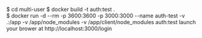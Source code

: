 $ cd multi-user
$ docker build -t auth:test .                                                                 
$ docker run -d --rm -p 3600:3600 -p 3000:3000 --name auth-test -v .:/app -v /app/node_modules -v /app/client/node_modules auth:test
launch your brower at http://localhost:3000/login
